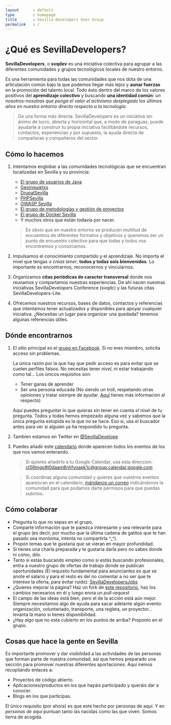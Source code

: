 ```yaml
---
layout      : default
type        : homepage
title       : Sevilla Developers User Group
permalink   : /
---
```


# ¿Qué es SevillaDevelopers?

**SevillaDevelopers**, o **svqdev** es una iniciativa colectiva para agrupar a las diferentes comunidades y grupos tecnológicos locales de nuestro entorno.

Es una herramienta para todas las comunidades que nos dota de una articulación común bajo la que podemos llegar más lejos y **aunar fuerzas** en la promoción del talento local. Todo ésto dentro del marco de los valores positivos del **aprendizaje colectivo** y buscando **una identidad común**: *un nosotros-nosotras que ponga el valor el activismo desplegado los últimos años en nuestro entorno directo respecto a la tecnología*.

> De una forma más directa: SevillaDevelopers es un iniciativa sin ánimo de lucro, abierta y horizontal que, a modo de paraguas, puede ayudarte a construir tu propia iniciativa facilitándote recursos, contactos, experiencias y por supuesto, la ayuda directa de compañeras y compañeros del sector.

## Cómo lo hacemos

1. Intentamos englobar a las comunidades tecnológicas que se encuentran localizadas en Sevilla y su provincia:

    * [El grupo de usuarios de Java](https://www.meetup.com/es/SVQJUG/)
    * [Geoinquietxs](http://geoinquietos.org/grupos/sevilla/)
    * [DrupalSevilla](https://groups.drupal.org/sevilla)
    * [PHPSevilla](https://www.meetup.com/es/PHP-Sevilla/)
    * [OWASP Sevilla](https://www.owasp.org/index.php/Sevilla)
    * [El grupo de metodologías y gestión de proyectos](https://www.meetup.com/es-ES/gesprosev/)
    * [El grupo de Docker Sevilla](https://www.meetup.com/es-ES/Docker-Sevilla/)
    * Y muchos otros que están todavía por nacer.

    > Es obvio que en nuestro entorno se producen multitud de encuentros de diferentes formatos y objetivos y queremos ser un punto de encuentro colectivo para que todas y todos nos encontremos y conozcamos.

1. Impulsamos el conocimiento compartido y el aprendizaje. No importa el nivel que tengas *o creas tener*; **todos y todas sois bienvenidos**. Lo importante es encontrarnos, reconocernos y vincularnos.

1. Organizamos **citas periódicas de caracter transversal** donde nos reunamos y compartamos nuestras experiencias. De ahí nacen nuestras iniciativas SevillaDevelopers Conference (svqdc) y las futuras citas SevillaDevelopers-Lite.

1. Ofrecemos nuestros recursos, bases de datos, contactos y referencias que intentamos tener actualizados y disponibles para apoyar cualquier iniciativa. ¿Necesitas un lugar para organizar una quedada? tenemos algunas referencias útiles.

## Dónde encontrarnos

1. El sitio principal es el [grupo en Facebook](https://www.facebook.com/groups/sevilladevelopers/). Si no eres miembro, solicita acceso sin problemas.

    La única razón por la que hay que pedir acceso es para evitar que se cuelen perfiles falsos. No necesitas tener *nivel*, ni estar trabajando como tal... Los únicos requisitos son:
    * Tener ganas de aprender
    * Ser una persona educada (No siendo un troll, respetando otras opiniones y tratar siempre de ayudar. [Aquí](http://berlincodeofconduct.org/es/) tienes más información al respecto)

    Aquí puedes preguntar lo que quieras sin tener en cuenta *el nivel* de tu pregunta. Todos y todas hemos empezado alguna vez y sabemos que la única pregunta estúpida es la que no se hace. Eso si, usa el buscador antes para ver si alguien ya ha respondido tu pregunta.

1. Tambien estamos en Twitter en [@SevillaDevelope](https://twitter.com/SevillaDevelope)

1. Puedes añadir este [calendario](https://calendar.google.com/calendar/embed?src=ct56tngo8t0daam8nhfvoapk1c@group.calendar.google.com&ctz=Europe/Madrid) donde aparecen todos los eventos de los que nos vamos enterando.
    > Si quieres añadirlo a tu Google Calendar, usa esta direccion: ct56tngo8t0daam8nhfvoapk1c@group.calendar.google.com

    > Si coordinas alguna comunidad y quieres que vuestros eventos aparezcan en el calendario, [mándanos un correo](mailto://contacto@sevilladevelopers.com) indicándonos la comunidad para que podamos darte permisos para que puedas subirlos.

## Cómo colaborar

* Pregunta lo que no sepas en el grupo.
* Comparte información que te parezca interesante y sea relevante para el grupo (es decir, por mucho que la última cadena de gatitos que te han pasado sea monísima, intenta no compartirla ^_^).
* Propón temas que te gustaria que se vieran en mayor profundidad.
* Si tienes una charla preparada y te gustaria darla pero no sabes donde ni cómo, dilo.
* Tanto si estás buscando empleo como si estás buscando profesionales, entra a nuestro grupo de ofertas de trabajo donde se publican oportunidades (El requisito fundamental para anunciantes es que se anote el salario y para el resto es del no comentar a no ser que te interese la oferta, para evitar ruido): [SevillaDevelopersJobs](https://www.facebook.com/groups/SevillaDevelopersJobs/)
* ¿Quieres mejorar la página? Haz un fork de [este repositorio](https://github.com/SevillaDevelopers/sevilladevelopers.github.io), haz los cambios necesarios en él y luego envia un *pull-request*
* El campo de las ideas está bien, pero el de la acción está aún mejor. Siempre necesitamos algo de ayuda para sacar adelante algún evento: organización, voluntariado, transporte, una regleta, un proyector... levanta la mano si tienes disponibilidad.
* ¿Hay algo que no esta cubierto en los puntos de arriba? Proponlo en el grupo.

## Cosas que hace la gente en Sevilla

Es importante promover y dar visibilidad a las actividades de las personas que forman parte de nuestra comunidad, así que hemos preparado una sección para promover nuestras diferentes aportaciones. Aquí iremos recopilando enlaces a:

* Proyectos de código abierto.
* Aplicaciones/productos en los que hayáis participado y queráis dar a conocer.
* Blogs en los que participas.

El único requisito (por ahora) es que este hecho por personas de aquí. Y en *personas de aquí* puntuan tanto las nacidas como las que viven. Somos tierra de acogida.


